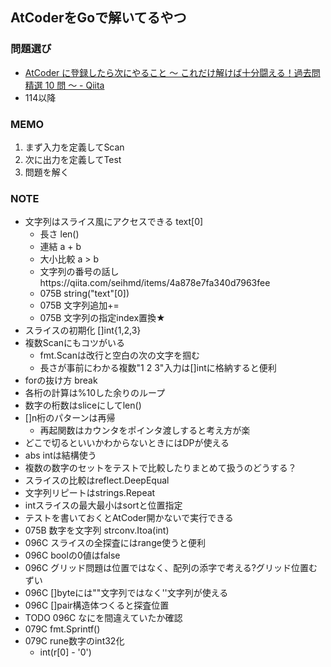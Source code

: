 ## AtCoderをGoで解いてるやつ

### 問題選び
- [AtCoder に登録したら次にやること ～ これだけ解けば十分闘える！過去問精選 10 問 ～ - Qiita](https://qiita.com/drken/items/fd4e5e3630d0f5859067)
- 114以降

### MEMO
1. まず入力を定義してScan
2. 次に出力を定義してTest
3. 問題を解く

### NOTE
- 文字列はスライス風にアクセスできる text[0]
    - 長さ len()
    - 連結 a + b
    - 大小比較 a > b
    - 文字列の番号の話しhttps://qiita.com/seihmd/items/4a878e7fa340d7963fee
    - 075B string("text"[0])
    - 075B 文字列追加+=
    - 075B 文字列の指定index置換★
- スライスの初期化 []int{1,2,3}
- 複数Scanにもコツがいる
    - fmt.Scanは改行と空白の次の文字を掴む
    - 長さが事前にわかる複数"1 2 3"入力は[]intに格納すると便利
- forの抜け方 break
- 各桁の計算は%10した余りのループ
- 数字の桁数はsliceにしてlen()
- []n桁のパターンは再帰
    - 再起関数はカウンタをポインタ渡しすると考え方が楽
- どこで切るといいかわからないときにはDPが使える
- abs intは結構使う
- 複数の数字のセットをテストで比較したりまとめて扱うのどうする？
- スライスの比較はreflect.DeepEqual
- 文字列リピートはstrings.Repeat
- intスライスの最大最小はsortと位置指定
- テストを書いておくとAtCoder開かないで実行できる
- 075B 数字を文字列 strconv.Itoa(int)
- 096C スライスの全探査にはrange使うと便利
- 096C boolの0値はfalse
- 096C グリッド問題は位置ではなく、配列の添字で考える?グリッド位置むずい
- 096C []byteには""文字列ではなく''文字列が使える
- 096C []pair構造体つくると探査位置
- TODO 096C なにを間違えていたか確認
- 079C fmt.Sprintf()
- 079C rune数字のint32化
    - int(r[0] - '0')
